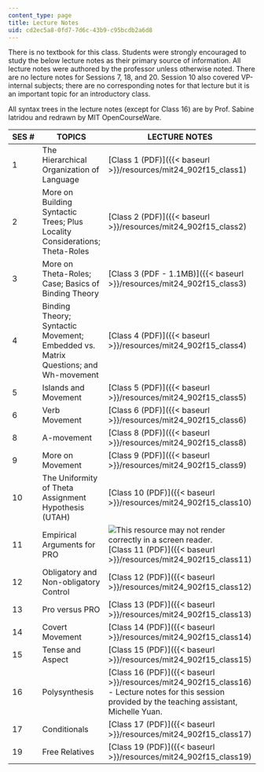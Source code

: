 ```yaml
---
content_type: page
title: Lecture Notes
uid: cd2ec5a8-0fd7-7d6c-43b9-c95bcdb2a6d8
---
```


There is no textbook for this class. Students were strongly encouraged to study the below lecture notes as their primary source of information. All lecture notes were authored by the professor unless otherwise noted. There are no lecture notes for Sessions 7, 18, and 20. Session 10 also covered VP-internal subjects; there are no corresponding notes for that lecture but it is an important topic for an introductory class.

All syntax trees in the lecture notes (except for Class 16) are by Prof. Sabine Iatridou and redrawn by MIT OpenCourseWare.

| SES # | TOPICS | LECTURE NOTES |
| --- | --- | --- |
| 1 | The Hierarchical Organization of Language | [Class 1 (PDF)]({{< baseurl >}}/resources/mit24_902f15_class1) |
| 2 | More on Building Syntactic Trees; Plus Locality Considerations; Theta-Roles | [Class 2 (PDF)]({{< baseurl >}}/resources/mit24_902f15_class2) |
| 3 | More on Theta-Roles; Case; Basics of Binding Theory | [Class 3 (PDF - 1.1MB)]({{< baseurl >}}/resources/mit24_902f15_class3) |
| 4 | Binding Theory; Syntactic Movement; Embedded vs. Matrix Questions; and Wh-movement | [Class 4 (PDF)]({{< baseurl >}}/resources/mit24_902f15_class4) |
| 5 | Islands and Movement | [Class 5 (PDF)]({{< baseurl >}}/resources/mit24_902f15_class5) |
| 6 | Verb Movement | [Class 6 (PDF)]({{< baseurl >}}/resources/mit24_902f15_class6) |
| 8 | A-movement  | [Class 8 (PDF)]({{< baseurl >}}/resources/mit24_902f15_class8) |
| 9 | More on Movement | [Class 9 (PDF)]({{< baseurl >}}/resources/mit24_902f15_class9) |
| 10 | The Uniformity of Theta Assignment Hypothesis (UTAH) | [Class 10 (PDF)]({{< baseurl >}}/resources/mit24_902f15_class10) |
| 11 | Empirical Arguments for PRO | ![This resource may not render correctly in a screen reader.](/images/inacessible.gif)[Class 11 (PDF)]({{< baseurl >}}/resources/mit24_902f15_class11) |
| 12 | Obligatory and Non-obligatory Control | [Class 12 (PDF)]({{< baseurl >}}/resources/mit24_902f15_class12) |
| 13 | Pro versus PRO | [Class 13 (PDF)]({{< baseurl >}}/resources/mit24_902f15_class13) |
| 14 | Covert Movement | [Class 14 (PDF)]({{< baseurl >}}/resources/mit24_902f15_class14) |
| 15 | Tense and Aspect | [Class 15 (PDF)]({{< baseurl >}}/resources/mit24_902f15_class15) |
| 16 | Polysynthesis | [Class 16 (PDF)]({{< baseurl >}}/resources/mit24_902f15_class16) - Lecture notes for this session provided by the teaching assistant, Michelle Yuan. |
| 17 | Conditionals | [Class 17 (PDF)]({{< baseurl >}}/resources/mit24_902f15_class17) |
| 19 | Free Relatives | [Class 19 (PDF)]({{< baseurl >}}/resources/mit24_902f15_class19)